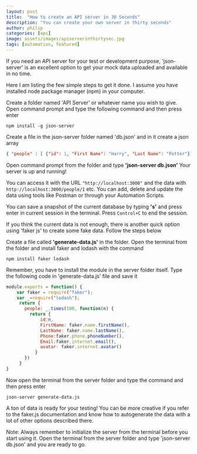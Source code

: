 ```yaml
---
layout: post
title:  "How to create an API server in 30 Seconds"
description: "You can create your own server in thirty seconds"
author: philip
categories: [api]
image: assets/images/apiserverinthirtysec.jpg
tags: [automation, featured]
---
```


If you need an API server for your test or development purpose, 'json-server' is an excellent option to get your mock data uploaded and available in no time. 

Here I am listing the few simple steps to get it done. I assume you have installed node package manager (npm) in your computer.

Create a folder named 'API Server' or whatever name you wish to give.
Open command prompt and type the following command and then press enter
```
npm install -g json-server
```

Create a file in the json-server folder named 'db.json' and in it create a json array 

```json
{ "people" : [ {"id": 1, "First Name": "Harry", "Last Name": "Potter"}] }
```

Open command prompt from the folder and type **'json-server db.json'**
Your server is up and running!

You can access it with the URL `"http://localhost:3000"` and the data with `http://localhost:3000/people/1` etc. You can add, delete and update the data using tools like Postman or through your Automation Scripts.

You can save a snapshot of the current database by typing **'s'** and press enter in current session in the terminal. Press  `Control+C`  to end the session.

If you think the current data is not enough, there is another quick option using 'faker js' to create some fake data. Follow the steps below

Create a file called **'generate-data.js'** in the folder.
Open the terminal from the folder and install faker and lodash with the command

```
npm install faker lodash
```

Remember, you have to install the module in the server folder itself.
Type the following code in 'generate-data.js' file and save it

```javascript
module.exports = function() {
    var faker = require("faker");
    var _=require("lodash");
     return {
       people: _.times(100, function(n) {
         return {
             id:n,
             FirstName: faker.name.firstName(),
             LastName: faker.name.lastName(),
             Phone:faker.phone.phoneNumber(), 
             Email:faker.internet.email(),
             avatar: faker.internet.avatar()
           }
       })
     }
}
```


Now open the terminal from the server folder and type the command and then press enter

```
json-server generate-data.js
``` 

A ton of data is ready for your testing! You can be more creative if you refer to the faker.js documentation and know how to autogenerate the data with a lot of other options described there.

Note: Always remember to initialize the server from the terminal before you start using it. Open the terminal from the server folder and type 'json-server db.json' and you are ready to go.